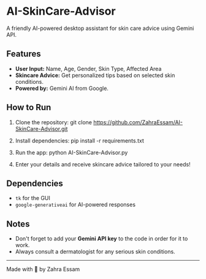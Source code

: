 # AI-SkinCare-Advisor
A friendly AI-powered desktop assistant for skin care advice using Gemini API.

## Features

- **User Input:** Name, Age, Gender, Skin Type, Affected Area
- **Skincare Advice:** Get personalized tips based on selected skin conditions.
- **Powered by:** Gemini AI from Google.

## How to Run

1. Clone the repository:
   git clone https://github.com/ZahraEssam/AI-SkinCare-Advisor.git

2. Install dependencies:
   pip install -r requirements.txt

3. Run the app:
   python AI-SkinCare-Advisor.py


4. Enter your details and receive skincare advice tailored to your needs!

## Dependencies

- `tk` for the GUI
- `google-generativeai` for AI-powered responses

## Notes

- Don't forget to add your **Gemini API key** to the code in order for it to work.
- Always consult a dermatologist for any serious skin conditions.

---

Made with 💙 by Zahra Essam



